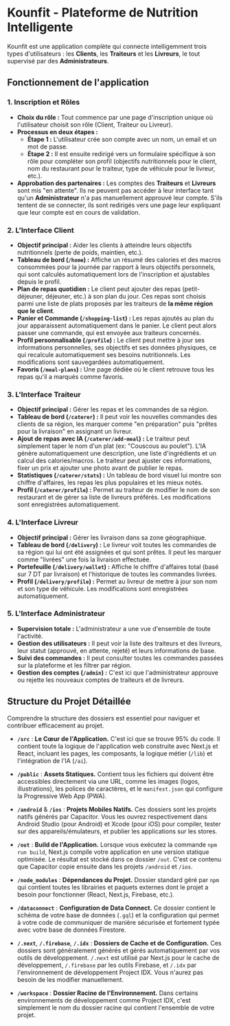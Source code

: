 # Kounfit - Plateforme de Nutrition Intelligente

Kounfit est une application complète qui connecte intelligemment trois types d'utilisateurs : les **Clients**, les **Traiteurs** et les **Livreurs**, le tout supervisé par des **Administrateurs**.

## Fonctionnement de l'application

### 1. Inscription et Rôles

*   **Choix du rôle :** Tout commence par une page d'inscription unique où l'utilisateur choisit son rôle (Client, Traiteur ou Livreur).
*   **Processus en deux étapes :**
    *   **Étape 1 :** L'utilisateur crée son compte avec un nom, un email et un mot de passe.
    *   **Étape 2 :** Il est ensuite redirigé vers un formulaire spécifique à son rôle pour compléter son profil (objectifs nutritionnels pour le client, nom du restaurant pour le traiteur, type de véhicule pour le livreur, etc.).
*   **Approbation des partenaires :** Les comptes des **Traiteurs** et **Livreurs** sont mis "en attente". Ils ne peuvent pas accéder à leur interface tant qu'un **Administrateur** n'a pas manuellement approuvé leur compte. S'ils tentent de se connecter, ils sont redirigés vers une page leur expliquant que leur compte est en cours de validation.

### 2. L'Interface Client

*   **Objectif principal :** Aider les clients à atteindre leurs objectifs nutritionnels (perte de poids, maintien, etc.).
*   **Tableau de bord (`/home`) :** Affiche un résumé des calories et des macros consommées pour la journée par rapport à leurs objectifs personnels, qui sont calculés automatiquement lors de l'inscription et ajustables depuis le profil.
*   **Plan de repas quotidien :** Le client peut ajouter des repas (petit-déjeuner, déjeuner, etc.) à son plan du jour. Ces repas sont choisis parmi une liste de plats proposés par les traiteurs de **la même région que le client**.
*   **Panier et Commande (`/shopping-list`) :** Les repas ajoutés au plan du jour apparaissent automatiquement dans le panier. Le client peut alors passer une commande, qui est envoyée aux traiteurs concernés.
*   **Profil personnalisable (`/profile`) :** Le client peut mettre à jour ses informations personnelles, ses objectifs et ses données physiques, ce qui recalcule automatiquement ses besoins nutritionnels. Les modifications sont sauvegardées automatiquement.
*   **Favoris (`/meal-plans`) :** Une page dédiée où le client retrouve tous les repas qu'il a marqués comme favoris.

### 3. L'Interface Traiteur

*   **Objectif principal :** Gérer les repas et les commandes de sa région.
*   **Tableau de bord (`/caterer`) :** Il peut voir les nouvelles commandes des clients de sa région, les marquer comme "en préparation" puis "prêtes pour la livraison" en assignant un livreur.
*   **Ajout de repas avec IA (`/caterer/add-meal`) :** Le traiteur peut simplement taper le nom d'un plat (ex: "Couscous au poulet"). L'IA génère automatiquement une description, une liste d'ingrédients et un calcul des calories/macros. Le traiteur peut ajuster ces informations, fixer un prix et ajouter une photo avant de publier le repas.
*   **Statistiques (`/caterer/stats`) :** Un tableau de bord visuel lui montre son chiffre d'affaires, les repas les plus populaires et les mieux notés.
*   **Profil (`/caterer/profile`) :** Permet au traiteur de modifier le nom de son restaurant et de gérer sa liste de livreurs préférés. Les modifications sont enregistrées automatiquement.

### 4. L'Interface Livreur

*   **Objectif principal :** Gérer les livraison dans sa zone géographique.
*   **Tableau de bord (`/delivery`) :** Le livreur voit toutes les commandes de sa région qui lui ont été assignées et qui sont prêtes. Il peut les marquer comme "livrées" une fois la livraison effectuée.
*   **Portefeuille (`/delivery/wallet`) :** Affiche le chiffre d'affaires total (basé sur 7 DT par livraison) et l'historique de toutes les commandes livrées.
*   **Profil (`/delivery/profile`) :** Permet au livreur de mettre à jour son nom et son type de véhicule. Les modifications sont enregistrées automatiquement.

### 5. L'Interface Administrateur

*   **Supervision totale :** L'administrateur a une vue d'ensemble de toute l'activité.
*   **Gestion des utilisateurs :** Il peut voir la liste des traiteurs et des livreurs, leur statut (approuvé, en attente, rejeté) et leurs informations de base.
*   **Suivi des commandes :** Il peut consulter toutes les commandes passées sur la plateforme et les filtrer par région.
*   **Gestion des comptes (`/admin`) :** C'est ici que l'administrateur approuve ou rejette les nouveaux comptes de traiteurs et de livreurs.

## Structure du Projet Détaillée

Comprendre la structure des dossiers est essentiel pour naviguer et contribuer efficacement au projet.

-   **`/src`** : **Le Cœur de l'Application.** C'est ici que se trouve 95% du code. Il contient toute la logique de l'application web construite avec Next.js et React, incluant les pages, les composants, la logique métier (`/lib`) et l'intégration de l'IA (`/ai`).

-   **`/public`** : **Assets Statiques.** Contient tous les fichiers qui doivent être accessibles directement via une URL, comme les images (logos, illustrations), les polices de caractères, et le `manifest.json` qui configure la Progressive Web App (PWA).

-   **`/android`** & **`/ios`** : **Projets Mobiles Natifs.** Ces dossiers sont les projets natifs générés par Capacitor. Vous les ouvrez respectivement dans Android Studio (pour Android) et Xcode (pour iOS) pour compiler, tester sur des appareils/émulateurs, et publier les applications sur les stores.

-   **`/out`** : **Build de l'Application.** Lorsque vous exécutez la commande `npm run build`, Next.js compile votre application en une version statique optimisée. Le résultat est stocké dans ce dossier `/out`. C'est ce contenu que Capacitor copie ensuite dans les projets `/android` et `/ios`.

-   **`/node_modules`** : **Dépendances du Projet.** Dossier standard géré par `npm` qui contient toutes les librairies et paquets externes dont le projet a besoin pour fonctionner (React, Next.js, Firebase, etc.).

-   **`/dataconnect`** : **Configuration de Data Connect.** Ce dossier contient le schéma de votre base de données (`.gql`) et la configuration qui permet à votre code de communiquer de manière sécurisée et fortement typée avec votre base de données Firestore.

-   **`/.next`**, **`/.firebase`**, **`/.idx`** : **Dossiers de Cache et de Configuration.** Ces dossiers sont généralement générés et gérés automatiquement par vos outils de développement. `/.next` est utilisé par Next.js pour le cache de développement, `/.firebase` par les outils Firebase, et `/.idx` par l'environnement de développement Project IDX. Vous n'aurez pas besoin de les modifier manuellement.

-   **`/workspace`** : **Dossier Racine de l'Environnement.** Dans certains environnements de développement comme Project IDX, c'est simplement le nom du dossier racine qui contient l'ensemble de votre projet.

